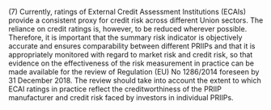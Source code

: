 (7) Currently, ratings of External Credit Assessment Institutions (ECAIs) provide a consistent proxy for credit risk across different Union sectors. The reliance on credit ratings is, however, to be reduced wherever possible. Therefore, it is important that the summary risk indicator is objectively accurate and ensures comparability between different PRIIPs and that it is appropriately monitored with regard to market risk and credit risk, so that evidence on the effectiveness of the risk measurement in practice can be made available for the review of Regulation (EU) No 1286/2014 foreseen by 31 December 2018. The review should take into account the extent to which ECAI ratings in practice reflect the creditworthiness of the PRIIP manufacturer and credit risk faced by investors in individual PRIIPs.